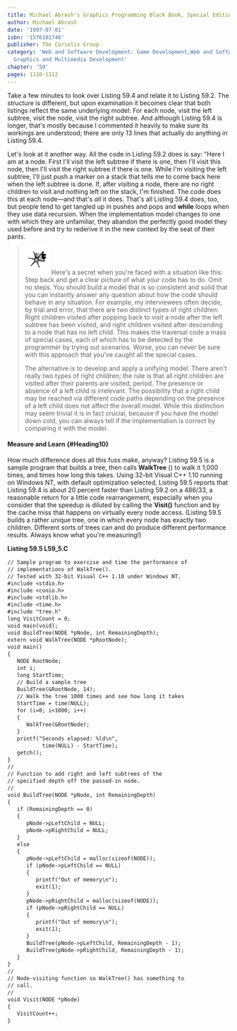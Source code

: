 ```yaml
---
title: Michael Abrash's Graphics Programming Black Book, Special Edition
author: Michael Abrash
date: '1997-07-01'
isbn: '1576101746'
publisher: The Coriolis Group
category: 'Web and Software Development: Game Development,Web and Software Development:
  Graphics and Multimedia Development'
chapter: '59'
pages: 1110-1112
---
```


Take a few minutes to look over Listing 59.4 and relate it to Listing
59.2. The structure is different, but upon examination it becomes clear
that both listings reflect the same underlying model: For each node,
visit the left subtree, visit the node, visit the right subtree. And
although Listing 59.4 is longer, that's mostly because I commented it
heavily to make sure its workings are understood; there are only 13
lines that actually do anything in Listing 59.4.

Let's look at it another way. All the code in Listing 59.2 does is say:
"Here I am at a node. First I'll visit the left subtree if there is one,
then I'll visit this node, then I'll visit the right subtree if there is
one. While I'm visiting the left subtree, I'll just push a marker on a
stack that tells me to come back here when the left subtree is done. If,
after visiting a node, there are no right children to visit and nothing
left on the stack, I'm finished. The code does this at each node—and
that's *all* it does. That's all Listing 59.4 does, too, but people tend
to get tangled up in pushes and pops and **while** loops when they use
data recursion. When the implementation model changes to one with which
they are unfamiliar, they abandon the perfectly good model they used
before and try to rederive it in the new context by the seat of their
pants.

> ![](images/i.jpg)
> Here's a secret when you're faced with a situation like this: Step back
> and get a clear picture of what your code has to do. Omit no steps. You
> should build a model that is so consistent and solid that you can
> instantly answer any question about how the code should behave in any
> situation. For example, my interviewees often decide, by trial and
> error, that there are two distinct types of right children: Right
> children visited after popping back to visit a node after the left
> subtree has been visited, and right children visited after descending to
> a node that has no left child. This makes the traversal code a mass of
> special cases, each of which has to be detected by the programmer by
> trying out scenarios. Worse, you can never be sure with this approach
> that you've caught all the special cases.
>
> The alternative is to develop and apply a unifying model. There aren't
> really two types of right children; the rule is that all right children
> are visited after their parents are visited, period. The presence or
> absence of a left child is irrelevant. The possibility that a right
> child may be reached via different code paths depending on the presence
> of a left child does not affect the overall model. While this
> distinction may seem trivial it is in fact crucial, because if you have
> the model down cold, you can always tell if the implementation is
> correct by comparing it with the model.

#### Measure and Learn {#Heading10}

How much difference does all this fuss make, anyway? Listing 59.5 is a
sample program that builds a tree, then calls **WalkTree** () to walk it
1,000 times, and times how long this takes. Using 32-bit Visual C++ 1.10
running on Windows NT, with default optimization selected, Listing 59.5
reports that Listing 59.4 is about 20 percent faster than Listing 59.2
on a 486/33, a reasonable return for a little code rearrangement,
especially when you consider that the speedup is diluted by calling the
**Visit()** function and by the cache miss that happens on virtually
every node access. (Listing 59.5 builds a rather unique tree, one in
which every node has exactly two children. Different sorts of trees can
and do produce different performance results. Always know what you're
measuring!)

**Listing 59.5 L59\_5.C**

    // Sample program to exercise and time the performance of
    // implementations of WalkTree().
    // Tested with 32-bit Visual C++ 1.10 under Windows NT.
    #include <stdio.h>
    #include <conio.h>
    #include <stdlib.h>
    #include <time.h>
    #include "tree.h"
    long VisitCount = 0;
    void main(void);
    void BuildTree(NODE *pNode, int RemainingDepth);
    extern void WalkTree(NODE *pRootNode);
    void main()
    {
       NODE RootNode;
       int i;
       long StartTime;
       // Build a sample tree
       BuildTree(&RootNode, 14);
       // Walk the tree 1000 times and see how long it takes
       StartTime = time(NULL);
       for (i=0; i<1000; i++)
       {
          WalkTree(&RootNode);
       }
       printf("Seconds elapsed: %ld\n",
               time(NULL) - StartTime);
       getch();
    }
    //
    // Function to add right and left subtrees of the
    // specified depth off the passed-in node.
    //
    void BuildTree(NODE *pNode, int RemainingDepth)
    {
       if (RemainingDepth == 0)
       {
          pNode->pLeftChild = NULL;
          pNode->pRightChild = NULL;
       }
       else
       {
          pNode->pLeftChild = malloc(sizeof(NODE));
          if (pNode->pLeftChild == NULL)
          {
             printf("Out of memory\n");
             exit(1);
          }
          pNode->pRightChild = malloc(sizeof(NODE));
          if (pNode->pRightChild == NULL)
          {
             printf("Out of memory\n");
             exit(1);
          }
          BuildTree(pNode->pLeftChild, RemainingDepth - 1);
          BuildTree(pNode->pRightChild, RemainingDepth - 1);
       }
    }
    //
    // Node-visiting function so WalkTree() has something to
    // call.
    //
    void Visit(NODE *pNode)
    {
       VisitCount++;
    }
